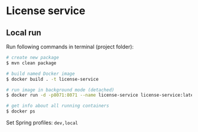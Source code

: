 # License service

## Local run

Run following commands in terminal (project folder):
```bash
# create new package
$ mvn clean package

# build named Docker image
$ docker build . -t license-service

# run image in background mode (detached)
$ docker run -d -p8071:8071 --name license-service license-service:latest

# get info about all running containers
$ docker ps
```

Set Spring profiles: `dev,local`
